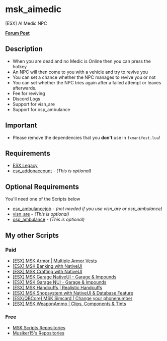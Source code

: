 # msk_aimedic
[ESX] AI Medic NPC

**[Forum Post](https://forum.cfx.re/t/esx-msk-ai-medic/5165289)**

## Description
* When you are dead and no Medic is Online then you can press the hotkey
* An NPC will then come to you with a vehicle and try to revive you
* You can set a chance whether the NPC manages to revive you or not
* You can set whether the NPC tries again after a failed attempt or leaves afterwards.
* Fee for reviving
* Discord Logs
* Support for visn_are
* Support for osp_ambulance

## Important
* Please remove the dependencies that you **don't** use in `fxmanifest.lua`!

## Requirements
* [ESX Legacy](https://github.com/esx-framework/esx_core)
* [esx_addonaccount](https://github.com/esx-framework/esx_addonaccount) - *(This is optional)*

## Optional Requirements
You'll need one of the Scripts below
* [esx_ambulancejob](https://github.com/esx-framework/esx_ambulancejob) - *(not needed if you use visn_are or osp_ambulance)*
* [visn_are](https://store.veryinsanee.space/package/5215195) - *(This is optional)*
* [osp_ambulance](https://osp-development.tebex.io/package/6010694) - *(This is optional)*

## My other Scripts
### Paid
* [[ESX] MSK Armor | Multiple Armor Vests](https://forum.cfx.re/t/release-esx-armor-script-usable-armor-vests-status-will-be-saved-in-database-and-restore-after-relog/4812243)
* [[ESX] MSK Banking with NativeUI](https://forum.cfx.re/t/esx-msk-bankingsystem-with-nativeui/4859560)
* [[ESX] MSK Crafting with NativeUI](https://forum.cfx.re/t/esx-msk-crafting-with-nativeui/4898261)
* [[ESX] MSK Garage NativeUI - Garage & Impounds](https://forum.cfx.re/t/esx-msk-garage-and-impound-with-nativeui/4947059)
* [[ESX] MSK Garage NUI - Garage & Impounds](https://forum.cfx.re/t/esx-msk-garage-and-impound/5122014)
* [[ESX] MSK Handcuffs | Realistic Handcuffs](https://forum.cfx.re/t/esx-msk-handcuffs-realistic-handcuffs/4885324)
* [[ESX] MSK Shopsystem with NativeUI & Database Feature](https://forum.cfx.re/t/release-esx-msk-shopsystem-nativeui-database-feature/4853593)
* [[ESX/QBCore] MSK Simcard | Change your phonenumber](https://forum.cfx.re/t/release-esx-qbcore-usable-simcard/4847008)
* [[ESX] MSK WeaponAmmo | Clips, Components & Tints](https://forum.cfx.re/t/release-esx-weapon-ammunition-with-clips-components-tints/4793783)

### Free
* [MSK Scripts Repositories](https://github.com/MSK-Scripts)
* [Musiker15's Repositories](https://github.com/Musiker15)